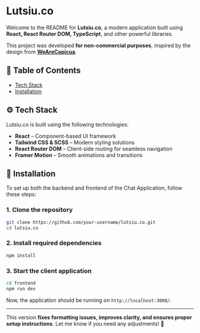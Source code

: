 # **Lutsiu.co**  

Welcome to the README for **Lutsiu.co**, a modern  application built using **React, React Router DOM, TypeScript**, and other powerful libraries.  

This project was developed **for non-commercial purposes**, inspired by the design from **[WeAreCapicua](https://www.wearecapicua.com/)**.  

## 📖 Table of Contents  
- [Tech Stack](#tech-stack)  
- [Installation](#installation)  

## ⚙️ Tech Stack  

Lutsiu.co is built using the following technologies:  
- **React** – Component-based UI framework  
- **Tailwind CSS & SCSS** – Modern styling solutions  
- **React Router DOM** – Client-side routing for seamless navigation  
- **Framer Motion** – Smooth animations and transitions  

## 🚀 Installation  

To set up both the backend and frontend of the Chat Application, follow these steps:  

### **1. Clone the repository**  
```bash
git clone https://github.com/your-username/lutsiu.co.git
cd lutsiu.co
```  

### **2. Install required dependencies**  
```bash
npm install
```  

### **3. Start the client application**  
```bash
cd frontend
npm run dev
```  

Now, the application should be running on `http://localhost:3000/`.  

---

This version **fixes formatting issues, improves clarity, and ensures proper setup instructions**. Let me know if you need any adjustments! 🚀
